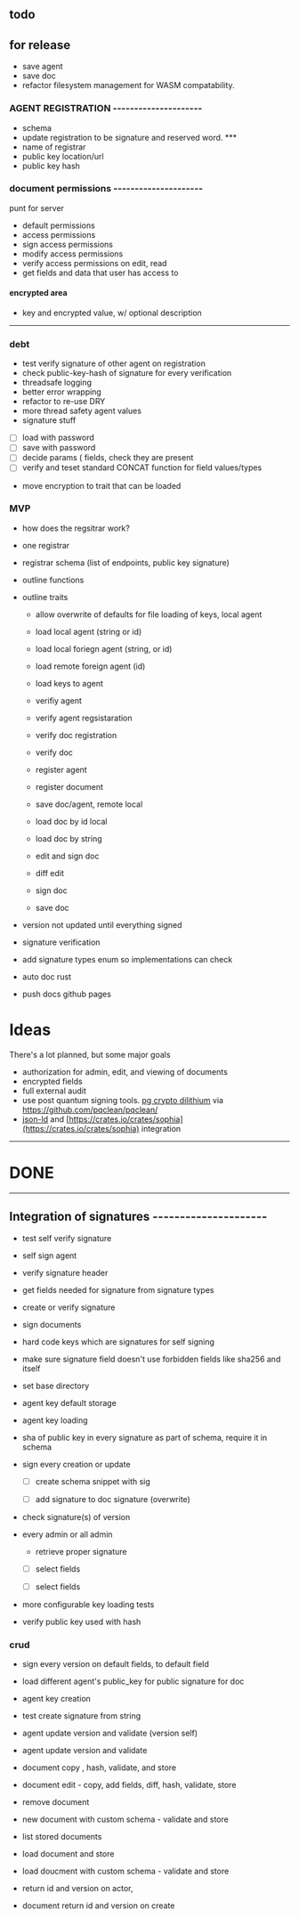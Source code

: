 ## todo

## for release

- save agent
- save doc
- refactor filesystem management for WASM compatability.



### AGENT REGISTRATION ---------------------

 - schema
  - update registration to be signature and reserved word. ***
  - name of registrar
  - public key location/url
  - public key hash


 ### document permissions ---------------------

 punt for server

 - default permissions
 - access permissions
 - sign access permissions
 - modify access permissions
 - verify access permissions on edit, read
 - get fields and data that user has access to


#### encrypted area

 - key and encrypted value, w/ optional description

  --------------------------------------------------------

### debt

 - test verify signature of other agent on registration
 - check public-key-hash of signature for every verification
 - threadsafe logging
 - better error wrapping
 - refactor to re-use DRY
 - more thread safety agent values
 - signature stuff
  - [ ] load with password
  - [ ] save with password
  - [ ] decide params (
            fields, check they are present
  - [ ] verify and teset standard CONCAT function for field values/types

 - move encryption to trait that can be loaded

### MVP

 - how does the regsitrar work?
  - one registrar
  - registrar schema (list of endpoints, public key signature)

 - outline functions
 - outline traits
   - allow overwrite of defaults for file loading of keys, local agent
   - load local agent (string or id)
   - load local foriegn agent (string, or id)
   - load remote foreign agent (id)
   - load keys to agent
   - verifiy agent
   - verify agent regsistaration
   - verify doc registration
   - verify doc
   - register agent
   - register document

   - save doc/agent, remote local
   - load doc by id local
   - load doc by string
   - edit and sign doc
   - diff edit
   - sign doc
   - save doc


 - version not updated until everything signed
 - signature verification
 - add signature types enum so implementations can check
 - auto doc rust
 - push docs github pages


# Ideas

There's a lot planned, but some major goals

 - authorization for admin, edit, and viewing of documents
 - encrypted fields
 - full external audit
 - use post quantum signing tools. [pg crypto dilithium](https://docs.rs/pqcrypto-dilithium/0.5.0/pqcrypto_dilithium/) via https://github.com/pqclean/pqclean/
 - [json-ld](https://json-ld.org/) and  [https://crates.io/crates/sophia](https://crates.io/crates/sophia) integration



  --------------------------------------------------------
 # DONE
  --------------------------------------------------------
 ## Integration of signatures ---------------------

 - test self verify signature
 - self sign agent

 - verify signature header
 - get fields needed for signature from signature types
 - create or verify signature
 - sign documents
- hard code keys which are signatures for self signing
- make sure signature field doesn't use forbidden fields like sha256 and itself
 - set base directory
  - agent key default storage
 - agent key loading
 - sha of public key in every signature as part of schema, require it in schema
- sign every creation or update
  - [ ] create schema snippet with sig
  - [ ] add signature to doc signature (overwrite)


 - check signature(s) of version
  - every admin or all admin
     - retrieve proper signature
     - [ ] select fields
     - [ ] select fields


 - more configurable key loading tests
 - verify public key used with hash

 ### crud

 - sign every version on default fields, to default field

 - load different agent's public_key for public signature for doc
  - agent key creation
  - test create signature from string
  - agent update version and validate (version self)
 - agent update version and validate
  - document copy , hash, validate, and store
 - document edit - copy, add fields, diff, hash, validate, store
  - remove document
- new document with custom schema - validate and store
 - list stored documents
  - load document and store
 - load doucment with custom schema - validate and store
  - return id and version on actor,
 -  document return id and version on create
